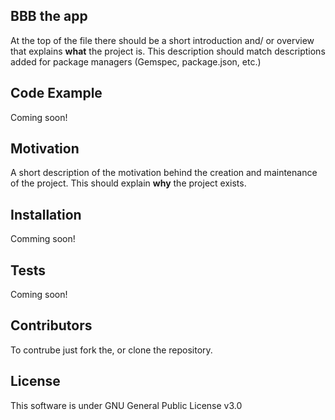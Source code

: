 ## BBB the app

At the top of the file there should be a short introduction and/ or overview that explains **what** the project is. This description should match descriptions added for package managers (Gemspec, package.json, etc.)

## Code Example

Coming soon!

## Motivation

A short description of the motivation behind the creation and maintenance of the project. This should explain **why** the project exists.

## Installation

Comming soon!

## Tests

Coming soon!

## Contributors

To contrube just fork the, or clone the repository.

## License

This software is under GNU General Public License v3.0
